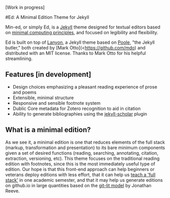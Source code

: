 [Work in progress]

#Ed: A Minimal Edition Theme for Jekyll

Min-ed, or simply Ed, is a [Jekyll](https://jekyllrb.com/
) theme designed for textual editors based on [minimal computing principles](http://go-dh.github.io/mincomp/), and focused on legibility and flexibility. 

Ed is built on top of [Lanyon](https://github.com/poole/lanyon), a Jekyll theme based on [Poole](http://getpoole.com), "the Jekyll butler," both created by [Mark Otto](<https://github.com/mdo) and distributed with an MIT license. Thanks to Mark Otto for his helpful streamlining. 

## Features [in development]
- Design choices emphasizing a pleasant reading experience of prose and poems
- Extensible, minimal structure 
- Responsive and sensible footnote system
- Dublic Core metadata for Zotero recognition to aid in citation
- Ability to generate bibliographies using the [jekyll-scholar](https://github.com/inukshuk/jekyll-scholar) plugin 

## What is a minimal edition?
As we see it, a minimal edition is one that reduces elements of the full stack (markup, transformation and presentation) to its bare minimum components given a set of desired functions (reading, searching, annotating, citation, extraction, versioning, etc). This theme focuses on the traditional reading edition with footnotes, since this is the most immediately useful type of edition. Our hope is that this front-end approach can help beginners or veterans deploy editions with less effort, that it can help us [teach a 'full stack'](https://github.com/susannalles/MinimalEditions/blob/master/index.md) in one academic semester, and that it may help us generate editions on github.io in large quantities based on the [git-lit model](http://jonreeve.com/2015/09/introducing-git-lit/) by Jonathan Reeve.




